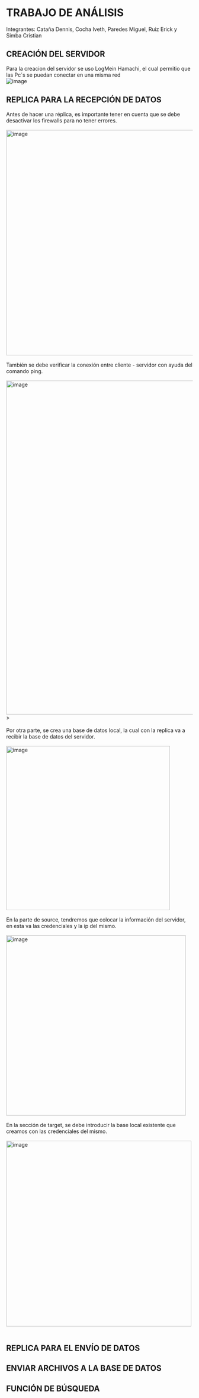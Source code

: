 # TRABAJO DE ANÁLISIS
Integrantes: Cataña Dennis, Cocha Iveth, Paredes Miguel, Ruiz Erick y Simba Cristian 

## CREACIÓN DEL SERVIDOR 
Para la creacion del servidor se uso LogMein Hamachi, el cual permitio que las Pc´s se puedan conectar en una misma red <br>
![image](https://github.com/Ruizerick26/replicascouchdb/assets/117744033/58458811-1e75-4b64-8e44-a2ea5d64c131)


## REPLICA PARA LA RECEPCIÓN DE DATOS
Antes de hacer una réplica, es importante tener en cuenta que se debe desactivar los firewalls para no tener errores.<br><br>
<img width="607" alt="image" src="https://github.com/Ruizerick26/replicascouchdb/assets/117742977/6d905365-57b0-4bc1-9da8-3701d26f3d68"><br><br>
También se debe verificar la conexión entre cliente - servidor con ayuda del comando ping.<br><br>
<img width="899" alt="image" src="https://github.com/Ruizerick26/replicascouchdb/assets/117742977/7c50f13d-9a2c-49f1-bfaf-63785d065cc8">><br><br>
Por otra parte, se crea una base de datos local, la cual con la replica va a recibir la base de datos del servidor.<br><br>
<img width="442" alt="image" src="https://github.com/Ruizerick26/replicascouchdb/assets/117742977/98289506-ea9c-4cd9-90fa-963c8bd202a4"><br><br>
En la parte de source, tendremos que colocar la información del servidor, en esta va las credenciales y la ip del mismo.<br><br>
<img width="485" alt="image" src="https://github.com/Ruizerick26/replicascouchdb/assets/117742977/bd8c83b0-9a4a-4380-bb18-aca1e403b508"><br><br>
En la sección de target, se debe introducir la base local existente que creamos con las credenciales del mismo.<br><br>
<img width="500" alt="image" src="https://github.com/Ruizerick26/replicascouchdb/assets/117742977/96b17c32-e6b6-4c9b-aa95-37a1e32dcf11"><br><br>



## REPLICA PARA EL ENVÍO DE DATOS


## ENVIAR ARCHIVOS A LA BASE DE DATOS

## FUNCIÓN DE BÚSQUEDA
